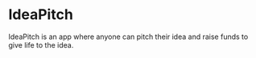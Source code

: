 # IdeaPitch
 IdeaPitch is an app where anyone can pitch their idea and raise funds to give life to the idea.
